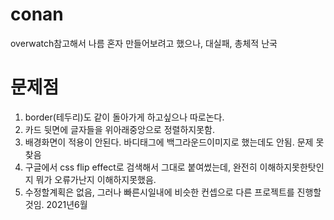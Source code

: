 # conan
overwatch참고해서 나름 혼자 만들어보려고 했으나, 대실패, 총체적 난국
<br>
# 문제점
1. border(테두리)도 같이 돌아가게 하고싶으나 따로논다.<br>
2. 카드 뒷면에 글자들을 위아래중앙으로 정렬하지못함.
3. 배경화면이 적용이 안된다. 바디태그에 백그라운드이미지로 했는데도 안됨. 문제 못찾음
4. 구글에서 css flip effect로 검색해서 그대로 붙여썼는데, 완전히 이해하지못한탓인지 뭐가 오류가난지 이해하지못했음.
5. 수정할계획은 없음, 그러나 빠른시일내에 비슷한 컨셉으로 다른 프로젝트를 진행할것임.
2021년6월 
